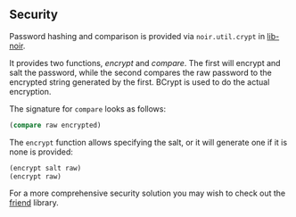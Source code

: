 ## Security

Password hashing and comparison is provided via `noir.util.crypt` in [lib-noir](https://github.com/noir-clojure/lib-noir).

It provides two functions, $encrypt$ and $compare$. The first will encrypt and salt the password,
while the second compares the raw password to the encrypted string generated by the first. BCrypt
is used to do the actual encryption.

The signature for `compare` looks as follows:

```clojure
(compare raw encrypted)
```

The `encrypt` function allows specifying the salt, or it will generate one if it is none is provided:

```clojure
(encrypt salt raw)
(encrypt raw)
```

For a more comprehensive security solution you may wish to check out the [friend](https://github.com/cemerick/friend) library.
